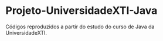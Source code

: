 # Projeto-UniversidadeXTI-Java
Códigos reproduzidos a partir do estudo do curso de Java da UniversidadeXTI.

